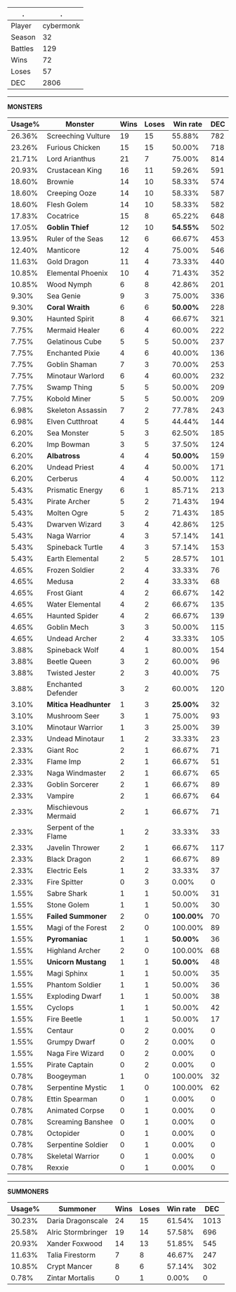 .|.
|-|-
Player|cybermonk
Season|32
Battles|129
Wins|72
Loses|57
DEC|2806

---
**MONSTERS**

Usage%|Monster|Wins|Loses|Win rate|DEC|
-|-|-|-|-|-|
26.36%|Screeching Vulture|19|15|55.88%|782|
23.26%|Furious Chicken|15|15|50.00%|718|
21.71%|Lord Arianthus|21|7|75.00%|814|
20.93%|Crustacean King|16|11|59.26%|591|
18.60%|Brownie|14|10|58.33%|574|
18.60%|Creeping Ooze|14|10|58.33%|587|
18.60%|Flesh Golem|14|10|58.33%|582|
17.83%|Cocatrice|15|8|65.22%|648|
17.05%|**Goblin Thief**|12|10|**54.55%**|502|
13.95%|Ruler of the Seas|12|6|66.67%|453|
12.40%|Manticore|12|4|75.00%|546|
11.63%|Gold Dragon|11|4|73.33%|440|
10.85%|Elemental Phoenix|10|4|71.43%|352|
10.85%|Wood Nymph|6|8|42.86%|201|
9.30%|Sea Genie|9|3|75.00%|336|
9.30%|**Coral Wraith**|6|6|**50.00%**|228|
9.30%|Haunted Spirit|8|4|66.67%|321|
7.75%|Mermaid Healer|6|4|60.00%|222|
7.75%|Gelatinous Cube|5|5|50.00%|237|
7.75%|Enchanted Pixie|4|6|40.00%|136|
7.75%|Goblin Shaman|7|3|70.00%|253|
7.75%|Minotaur Warlord|6|4|60.00%|232|
7.75%|Swamp Thing|5|5|50.00%|209|
7.75%|Kobold Miner|5|5|50.00%|209|
6.98%|Skeleton Assassin|7|2|77.78%|243|
6.98%|Elven Cutthroat|4|5|44.44%|144|
6.20%|Sea Monster|5|3|62.50%|185|
6.20%|Imp Bowman|3|5|37.50%|124|
6.20%|**Albatross**|4|4|**50.00%**|159|
6.20%|Undead Priest|4|4|50.00%|171|
6.20%|Cerberus|4|4|50.00%|112|
5.43%|Prismatic Energy|6|1|85.71%|213|
5.43%|Pirate Archer|5|2|71.43%|194|
5.43%|Molten Ogre|5|2|71.43%|185|
5.43%|Dwarven Wizard|3|4|42.86%|125|
5.43%|Naga Warrior|4|3|57.14%|141|
5.43%|Spineback Turtle|4|3|57.14%|153|
5.43%|Earth Elemental|2|5|28.57%|101|
4.65%|Frozen Soldier|2|4|33.33%|76|
4.65%|Medusa|2|4|33.33%|68|
4.65%|Frost Giant|4|2|66.67%|142|
4.65%|Water Elemental|4|2|66.67%|135|
4.65%|Haunted Spider|4|2|66.67%|139|
4.65%|Goblin Mech|3|3|50.00%|115|
4.65%|Undead Archer|2|4|33.33%|105|
3.88%|Spineback Wolf|4|1|80.00%|154|
3.88%|Beetle Queen|3|2|60.00%|96|
3.88%|Twisted Jester|2|3|40.00%|75|
3.88%|Enchanted Defender|3|2|60.00%|120|
3.10%|**Mitica Headhunter**|1|3|**25.00%**|32|
3.10%|Mushroom Seer|3|1|75.00%|93|
3.10%|Minotaur Warrior|1|3|25.00%|39|
2.33%|Undead Minotaur|1|2|33.33%|23|
2.33%|Giant Roc|2|1|66.67%|71|
2.33%|Flame Imp|2|1|66.67%|51|
2.33%|Naga Windmaster|2|1|66.67%|65|
2.33%|Goblin Sorcerer|2|1|66.67%|89|
2.33%|Vampire|2|1|66.67%|64|
2.33%|Mischievous Mermaid|2|1|66.67%|71|
2.33%|Serpent of the Flame|1|2|33.33%|33|
2.33%|Javelin Thrower|2|1|66.67%|117|
2.33%|Black Dragon|2|1|66.67%|89|
2.33%|Electric Eels|1|2|33.33%|37|
2.33%|Fire Spitter|0|3|0.00%|0|
1.55%|Sabre Shark|1|1|50.00%|31|
1.55%|Stone Golem|1|1|50.00%|30|
1.55%|**Failed Summoner**|2|0|**100.00%**|70|
1.55%|Magi of the Forest|2|0|100.00%|89|
1.55%|**Pyromaniac**|1|1|**50.00%**|36|
1.55%|Highland Archer|2|0|100.00%|68|
1.55%|**Unicorn Mustang**|1|1|**50.00%**|48|
1.55%|Magi Sphinx|1|1|50.00%|35|
1.55%|Phantom Soldier|1|1|50.00%|36|
1.55%|Exploding Dwarf|1|1|50.00%|38|
1.55%|Cyclops|1|1|50.00%|42|
1.55%|Fire Beetle|1|1|50.00%|17|
1.55%|Centaur|0|2|0.00%|0|
1.55%|Grumpy Dwarf|0|2|0.00%|0|
1.55%|Naga Fire Wizard|0|2|0.00%|0|
1.55%|Pirate Captain|0|2|0.00%|0|
0.78%|Boogeyman|1|0|100.00%|32|
0.78%|Serpentine Mystic|1|0|100.00%|62|
0.78%|Ettin Spearman|0|1|0.00%|0|
0.78%|Animated Corpse|0|1|0.00%|0|
0.78%|Screaming Banshee|0|1|0.00%|0|
0.78%|Octopider|0|1|0.00%|0|
0.78%|Serpentine Soldier|0|1|0.00%|0|
0.78%|Skeletal Warrior|0|1|0.00%|0|
0.78%|Rexxie|0|1|0.00%|0|

---
**SUMMONERS**

Usage%|Summoner|Wins|Loses|Win rate|DEC|
-|-|-|-|-|-|
30.23%|Daria Dragonscale|24|15|61.54%|1013|
25.58%|Alric Stormbringer|19|14|57.58%|696|
20.93%|Xander Foxwood|14|13|51.85%|545|
11.63%|Talia Firestorm|7|8|46.67%|247|
10.85%|Crypt Mancer|8|6|57.14%|302|
0.78%|Zintar Mortalis|0|1|0.00%|0|
